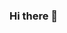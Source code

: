### Hi there 👋

<!--
**ASnipin/ASnipin** is a ✨ _special_ ✨ repository because its `README.md` (this file) appears on your GitHub profile.

Here are some ideas to get you started:

~~~javascript
Esta é uma linha de código em Javascript.
~~~

~~~php
Esta é uma linha de código em PHP.
~~~

~~~html
Esta é uma linha de código em HTML.
~~~
- 🔭 I’m currently working on ...
- 🌱 I’m currently learning ...
- 👯 I’m looking to collaborate on ...
- 🤔 I’m looking for help with ...
- 💬 Ask me about ...
- 📫 How to reach me: ...
- 😄 Pronouns: ...
- ⚡ Fun fact: ...
-->
